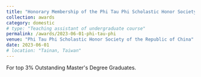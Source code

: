 ```yaml
---
title: "Honorary Membership of the Phi Tau Phi Scholastic Honor Society of the Republic of China (for Outstanding Master's Degree Graduates)"
collection: awards
category: domestic
# type: "Teaching assistant of undergraduate course"
permalink: /awards/2023-06-01-phi-tau-phi
venue: "Phi Tau Phi Scholastic Honor Society of the Republic of China"
date: 2023-06-01
# location: "Tainan, Taiwan"
---
```


For top 3% Outstanding Master's Degree Graduates.

<!-- This is a description of a teaching experience. You can use markdown like any other post.

Heading 1
======

Heading 2
======

Heading 3
====== -->